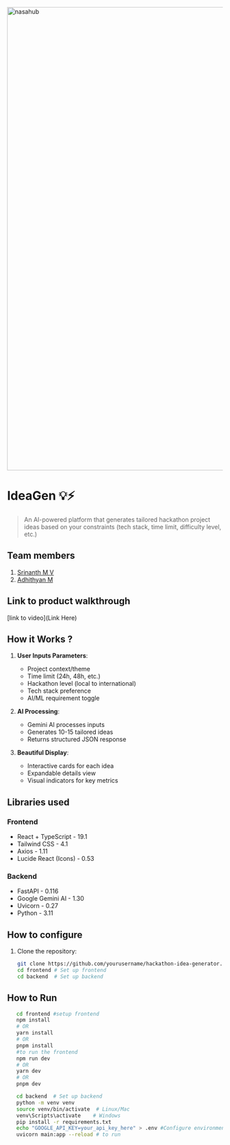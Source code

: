 


<img width="1920" height="1080" alt="nasahub" src="https://github.com/user-attachments/assets/e8544200-f902-41ee-a2f2-7375cad5043d" />




# IdeaGen 💡⚡

> An AI-powered platform that generates tailored hackathon project ideas based on your constraints (tech stack, time limit, difficulty level, etc.)

## Team members
1. [Srinanth M V](https://github.com/Srinanth)
2. [Adhithyan M](https://github.com/Adithyan-06)
## Link to product walkthrough
[link to video](Link Here)
## How it Works ?
1. **User Inputs Parameters**:
   - Project context/theme
   - Time limit (24h, 48h, etc.)
   - Hackathon level (local to international)
   - Tech stack preference
   - AI/ML requirement toggle

2. **AI Processing**:
   - Gemini AI processes inputs
   - Generates 10-15 tailored ideas
   - Returns structured JSON response

3. **Beautiful Display**:
   - Interactive cards for each idea
   - Expandable details view
   - Visual indicators for key metrics


## Libraries used
### Frontend
- React + TypeScript - 19.1
- Tailwind CSS - 4.1
- Axios - 1.11
- Lucide React (Icons) - 0.53

### Backend
- FastAPI - 0.116
- Google Gemini AI - 1.30
- Uvicorn - 0.27
- Python - 3.11
## How to configure
1. Clone the repository:
   ```bash
   git clone https://github.com/yourusername/hackathon-idea-generator.git
   cd frontend # Set up frontend
   cd backend  # Set up backend
   ```

## How to Run
```bash
   cd frontend #setup frontend
   npm install
   # OR
   yarn install
   # OR
   pnpm install
   #to run the frontend
   npm run dev
   # OR
   yarn dev
   # OR
   pnpm dev
```
```bash
   cd backend  # Set up backend
   python -m venv venv
   source venv/bin/activate  # Linux/Mac
   venv\Scripts\activate    # Windows
   pip install -r requirements.txt
   echo "GOOGLE_API_KEY=your_api_key_here" > .env #Configure environment variables
   uvicorn main:app --reload # to run